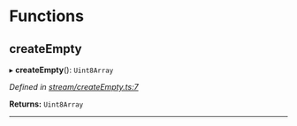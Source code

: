 

# Functions

<a id="createempty"></a>

##  createEmpty

▸ **createEmpty**(): `Uint8Array`

*Defined in [stream/createEmpty.ts:7](https://github.com/polkadot-js/common/blob/701b225/packages/trie-codec/src/stream/createEmpty.ts#L7)*

**Returns:** `Uint8Array`

___

